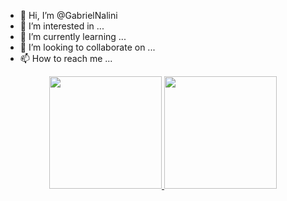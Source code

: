 - 👋 Hi, I’m @GabrielNalini
- 👀 I’m interested in ...
- 🌱 I’m currently learning ...
- 💞️ I’m looking to collaborate on ...
- 📫 How to reach me ...

<div align="center">
  <a href="https://github.com/GabrielNalini">
  <img height="180em" src="https://github-readme-stats.vercel.app/api?username=GabrielNalini&show_icons=true&theme=radical&include_all_commits=true&count_private=true"/>
  <img height="180em" src="https://github-readme-stats.vercel.app/api/top-langs/?username=GabrielNalini&layout=compact&langs_count=7&theme=radical"/>
</div>
  
